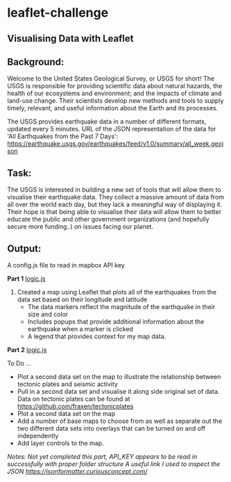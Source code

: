 # leaflet-challenge

## Visualising Data with Leaflet

## Background:
Welcome to the United States Geological Survey, or USGS for short! The USGS is responsible for providing scientific data about natural hazards, the health of our ecosystems and environment; and the impacts of climate and land-use change. Their scientists develop new methods and tools to supply timely, relevant, and useful information about the Earth and its processes.

The USGS provides earthquake data in a number of different formats, updated every 5 minutes. 
URL of the JSON representation of the data for 'All Earthquakes from the Past 7 Days': https://earthquake.usgs.gov/earthquakes/feed/v1.0/summary/all_week.geojson 

## Task:
The USGS is interested in building a new set of tools that will allow them  to visualise their earthquake data. They collect a massive amount of data from all over the world each day, but they lack a meaningful way of displaying it. Their hope is that being able to visualise their data will allow them to better educate the public and other government organizations (and hopefully secure more funding..) on issues facing our planet.


## Output:
A config.js file to read in mapbox API key

**Part 1**
[logic.js](https://github.com/catherinesloan/leaflet-challenge/blob/main/Leaflet-Step-1/logic.js)
1. Created a map using Leaflet that plots all of the earthquakes from the data set based on their longitude and latitude
   - The data markers reflect the magnitude of the earthquake in their size and color
   - Includes popups that provide additional information about the earthquake when a marker is clicked
   - A legend that provides context for my map data.

**Part 2**
[logic.js](https://github.com/catherinesloan/leaflet-challenge/blob/main/Leaflet-Step-1/logic.js)

To Do ...
- Plot a second data set on the map to illustrate the relationship between tectonic plates and seismic activity
- Pull in a second data set and visualise it along side original set of data. Data on tectonic plates can be found at https://github.com/fraxen/tectonicplates
- Plot a second data set on the map
- Add a number of base maps to choose from as well as separate out the two different data sets into overlays that can be turned on and off independently
- Add layer controls to the map.

_Notes: Not yet completed this part, API_KEY appears to be read in successfully with proper folder structure_
_A useful link I used to inspect the JSON https://jsonformatter.curiousconcept.com/_



